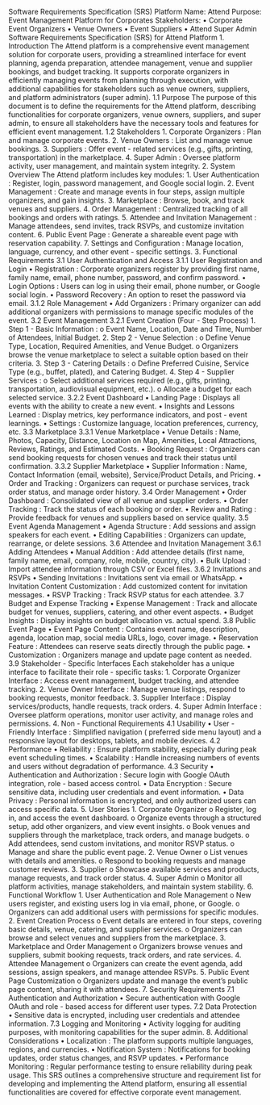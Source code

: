 Software Requirements Specification (SRS)  Platform Name:   Attend  Purpose:   Event Management Platform for Corporates  Stakeholders:  •   Corporate Event Organizers  •   Venue Owners  •   Event Suppliers  •   Attend Super Admin  Software Requirements Specification (SRS) for Attend Platform  1. Introduction  The   Attend   platform is a comprehensive event management solution for corporate users,  providing a streamlined interface for event planning, agenda preparation, attendee  management, venue and supplier bookings, and budget tracking. It supports corporate  organizers in   efficiently managing events from planning through execution, with additional  capabilities for stakeholders such as venue owners, suppliers, and platform administrators  (super admin).  1.1 Purpose  The purpose of this document is to define the requirements for the   Attend   platform,  describing functionalities for corporate organizers, venue owners, suppliers, and super  admin, to ensure all stakeholders have the necessary tools and features for efficient event  management.  1.2 Stakeholders  1.   Corporate Organizers : Plan and manage corporate events.  2.   Venue Owners : List and manage venue bookings.  3.   Suppliers : Offer event - related services (e.g., gifts, printing, transportation) in the  marketplace.  4.   Super Admin : Oversee platform activity, user management, and maintain system  integrity.
2. System Overview  The   Attend   platform includes key modules:  1.   User Authentication : Register, login, password management, and Google social login.  2.   Event Management : Create and manage events in four steps, assign multiple  organizers, and gain insights.  3.   Marketplace : Browse, book, and track venues and suppliers.  4.   Order Management : Centralized tracking of all bookings and orders with ratings.  5.   Attendee and Invitation Management : Manage attendees, send invites, track RSVPs,  and customize invitation content.  6.   Public Event Page : Generate a shareable event page with reservation capability.  7.   Settings and Configuration : Manage location, language, currency, and other event -  specific settings.  3. Functional Requirements  3.1 User Authentication and Access  3.1.1 User Registration and Login  •   Registration : Corporate organizers register by providing first name, family name,  email, phone number, password, and confirm password.  •   Login Options : Users can log in using their email, phone number, or Google social  login.  •   Password Recovery : An option to reset the password via email.  3.1.2 Role Management  •   Add Organizers : Primary organizer can add additional organizers with permissions to  manage specific modules of the event.  3.2 Event Management  3.2.1 Event Creation (Four - Step Process)  1.   Step 1   -   Basic Information :  o   Event Name, Location, Date and Time, Number of Attendees, Initial Budget.  2.   Step 2   -   Venue Selection :  o   Define Venue Type, Location, Required Amenities, and Venue Budget.
o   Organizers browse the venue marketplace to select a suitable option based  on their criteria.  3.   Step 3   -   Catering Details :  o   Define Preferred Cuisine, Service Type (e.g., buffet, plated), and Catering  Budget.  4.   Step 4   -   Supplier Services :  o   Select additional services required (e.g., gifts, printing, transportation,  audiovisual equipment, etc.).  o   Allocate a budget for each selected service.  3.2.2 Event Dashboard  •   Landing Page : Displays all events with the ability to create a new event.  •   Insights and Lessons Learned : Display metrics, key performance indicators, and post -  event learnings.  •   Settings : Customize language, location preferences, currency, etc.  3.3 Marketplace  3.3.1 Venue Marketplace  •   Venue Details : Name, Photos, Capacity, Distance, Location on Map, Amenities, Local  Attractions, Reviews, Ratings, and Estimated Costs.  •   Booking Request : Organizers can send booking requests for chosen venues and track  their status until confirmation.  3.3.2 Supplier Marketplace  •   Supplier Information : Name, Contact Information (email, website), Service/Product  Details, and Pricing.  •   Order and Tracking : Organizers can request or purchase services, track order status,  and manage order history.  3.4 Order Management  •   Order Dashboard : Consolidated view of all venue and supplier orders.  •   Order Tracking : Track the status of each booking or order.  •   Review and Rating : Provide feedback for venues and suppliers based on service  quality.  3.5 Event Agenda Management
•   Agenda Structure : Add sessions and assign speakers for each event.  •   Editing Capabilities : Organizers can update, rearrange, or delete sessions.  3.6 Attendee and Invitation Management  3.6.1 Adding Attendees  •   Manual Addition : Add attendee details (first name, family name, email, company,  role, mobile, country, city).  •   Bulk Upload : Import attendee information through CSV or Excel files.  3.6.2 Invitations and RSVPs  •   Sending Invitations : Invitations sent via email or WhatsApp.  •   Invitation Content Customization : Add customized content for invitation messages.  •   RSVP Tracking : Track RSVP status for each attendee.  3.7 Budget and Expense Tracking  •   Expense Management : Track and allocate budget for venues, suppliers, catering, and  other event aspects.  •   Budget Insights : Display insights on budget allocation vs. actual spend.  3.8 Public Event Page  •   Event Page Content : Contains event name, description, agenda, location map, social  media URLs, logo, cover image.  •   Reservation Feature : Attendees can reserve seats directly through the public page.  •   Customization : Organizers manage and update page content as needed.  3.9 Stakeholder - Specific Interfaces  Each stakeholder has a unique interface to facilitate their role - specific tasks:  1.   Corporate Organizer Interface : Access event management, budget tracking, and  attendee tracking.  2.   Venue Owner Interface : Manage venue listings, respond to booking requests,  monitor feedback.  3.   Supplier Interface : Display services/products, handle requests, track orders.  4.   Super Admin Interface : Oversee platform operations, monitor user activity, and  manage roles and permissions.
4. Non - Functional Requirements  4.1 Usability  •   User - Friendly Interface : Simplified navigation   (   preferred   side menu layout)   and a  responsive layout for desktops, tablets, and mobile devices.  4.2 Performance  •   Reliability : Ensure platform stability, especially during peak event scheduling times.  •   Scalability : Handle increasing numbers of events and users without degradation of  performance.  4.3 Security  •   Authentication and Authorization : Secure login with Google OAuth integration, role -  based access control.  •   Data Encryption : Secure sensitive data, including user credentials and event  information.  •   Data Privacy : Personal information is encrypted, and only authorized users can  access specific data.  5. User Stories  1.   Corporate Organizer  o   Register, log in, and access the event dashboard.  o   Organize events through a structured setup, add other organizers, and view  event insights.  o   Book venues and suppliers through the marketplace, track orders, and  manage budgets.  o   Add attendees, send custom invitations, and monitor RSVP status.  o   Manage and share the public event page.  2.   Venue Owner  o   List venues with details and amenities.  o   Respond to booking requests and manage customer reviews.  3.   Supplier  o   Showcase available services and products, manage requests, and track order  status.
4.   Super Admin  o   Monitor all platform activities, manage stakeholders, and maintain system  stability.  6. Functional Workflow  1.   User Authentication and Role Management  o   New users register, and existing users log in via email, phone, or Google.  o   Organizers can add additional users with permissions for specific modules.  2.   Event Creation Process  o   Event details are entered in four steps, covering basic details, venue,  catering, and supplier services.  o   Organizers can browse and select venues and suppliers from the  marketplace.  3.   Marketplace and Order Management  o   Organizers browse venues and suppliers, submit booking requests, track  orders, and rate services.  4.   Attendee Management  o   Organizers can create the event agenda, add sessions, assign speakers, and  manage attendee RSVPs.  5.   Public Event Page Customization  o   Organizers update and manage the event’s public page content, sharing it  with attendees.  7. Security Requirements  7.1 Authentication and Authorization  •   Secure authentication with Google OAuth and role - based access for different user  types.  7.2 Data Protection  •   Sensitive data is encrypted, including user credentials and attendee information.  7.3 Logging and Monitoring
•   Activity logging for auditing purposes, with monitoring capabilities for the super  admin.  8. Additional Considerations  •   Localization : The platform supports multiple languages, regions, and currencies.  •   Notification System : Notifications for booking updates, order status changes, and  RSVP updates.  •   Performance Monitoring : Regular performance testing to ensure reliability during  peak usage.  This SRS outlines a comprehensive structure and requirement list for developing and  implementing the   Attend   platform, ensuring all essential functionalities are covered for  effective corporate event management.
